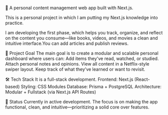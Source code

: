 🧠 A personal content management web app built with Next.js.

This is a personal project in which I am putting my Next.js knowledge into practice.

I am developing the first phase, which helps you track, organize, and reflect on the content you consume—like books, videos, and movies a clean and intuitive interface.You can add articles and publish reviews.

🚀 Project Goal
The main goal is to create a modular and scalable personal dashboard where users can:
  Add items they've read, watched, or studied.
  Attach personal notes and opinions.
  View all content in a Netflix-style swiper layout.
  Keep track of what they’ve learned or want to revisit.

🛠️ Tech Stack 
It is a full-stack development.
  Frontend: Next.js (React-based)
  Styling: CSS Modules
  Database: Prisma + PostgreSQL
  Architecture: Modular + Fullstack (via Next.js API Routes)

📅 Status
Currently in active development. The focus is on making the app functional, clean, and intuitive—prioritizing a solid core over features.

